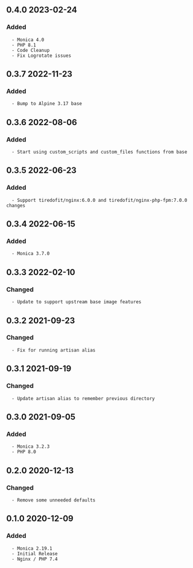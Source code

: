 ## 0.4.0 2023-02-24 <dave at tiredofit dot ca>

   ### Added
      - Monica 4.0
      - PHP 8.1
      - Code Cleanup
      - Fix Logrotate issues


## 0.3.7 2022-11-23 <dave at tiredofit dot ca>

   ### Added
      - Bump to Alpine 3.17 base


## 0.3.6 2022-08-06 <dave at tiredofit dot ca>

   ### Added
      - Start using custom_scripts and custom_files functions from base


## 0.3.5 2022-06-23 <dave at tiredofit dot ca>

   ### Added
      - Support tiredofit/nginx:6.0.0 and tiredofit/nginx-php-fpm:7.0.0 changes


## 0.3.4 2022-06-15 <dave at tiredofit dot ca>

   ### Added
      - Monica 3.7.0


## 0.3.3 2022-02-10 <dave at tiredofit dot ca>

   ### Changed
      - Update to support upstream base image features


## 0.3.2 2021-09-23 <dave at tiredofit dot ca>

   ### Changed
      - Fix for running artisan alias


## 0.3.1 2021-09-19 <dave at tiredofit dot ca>

   ### Changed
      - Update artisan alias to remember previous directory


## 0.3.0 2021-09-05 <dave at tiredofit dot ca>

   ### Added
      - Monica 3.2.3
      - PHP 8.0


## 0.2.0 2020-12-13 <dave at tiredofit dot ca>

   ### Changed
      - Remove some unneeded defaults


## 0.1.0 2020-12-09 <dave at tiredofit dot ca>

   ### Added
      - Monica 2.19.1
      - Initial Release
      - Nginx / PHP 7.4
